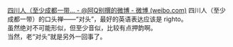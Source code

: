 [四川人（至少成都一带... - @阿Q别撰的微博 - 微博 (weibo.com)](https://weibo.com/1249299122/LbBjxzuik?pagetype=fav)
四川人（至少成都一带）的口头禅——“对头”，最好的英语表达应该是 righto。  
虽然绝对不可能形似，但至少音似，比较有点押韵啊。  
当然，老“对头”就是另外一回事了。 ​​​